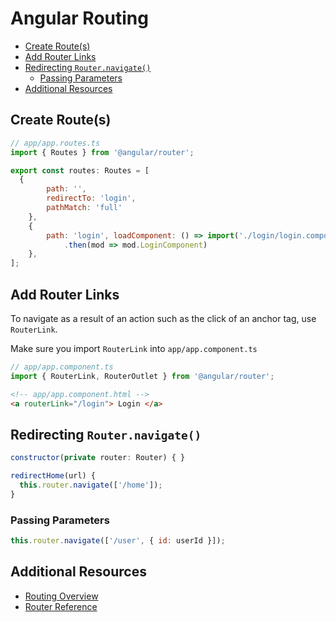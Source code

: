 # Angular Routing
<!-- TOC -->

- [Create Route(s)](#create-routes)
- [Add Router Links](#add-router-links)
- [Redirecting `Router.navigate()`](#redirecting-routernavigate)
    - [Passing Parameters](#passing-parameters)
- [Additional Resources](#additional-resources)

<!-- /TOC -->

<a id="markdown-create-routes" name="create-routes"></a>

## Create Route(s)

```js
// app/app.routes.ts
import { Routes } from '@angular/router';

export const routes: Routes = [
  {
        path: '',
        redirectTo: 'login',
        pathMatch: 'full'
    },
    {
        path: 'login', loadComponent: () => import('./login/login.component')
            .then(mod => mod.LoginComponent)
    },
];
```

<a id="markdown-add-router-links" name="add-router-links"></a>

## Add Router Links

To navigate as a result of an action such as the click of an anchor tag, use `RouterLink`.

Make sure you import `RouterLink` into `app/app.component.ts`

```js
// app/app.component.ts
import { RouterLink, RouterOutlet } from '@angular/router';
```

```html
<!-- app/app.component.html -->
<a routerLink="/login"> Login </a>
```

<a id="markdown-redirecting-routernavigate" name="redirecting-routernavigate"></a>

## Redirecting `Router.navigate()`

```js
constructor(private router: Router) { }

redirectHome(url) {
  this.router.navigate(['/home']);
}
```

<a id="markdown-passing-parameters" name="passing-parameters"></a>

### Passing Parameters

```js
this.router.navigate(['/user', { id: userId }]);
```


<a id="markdown-additional-resources" name="additional-resources"></a>

## Additional Resources

- <a href="https://angular.io/guide/routing-overview" target="blank">Routing Overview</a>
- <a href="https://angular.io/guide/router-reference" target="blank">Router Reference</a>

